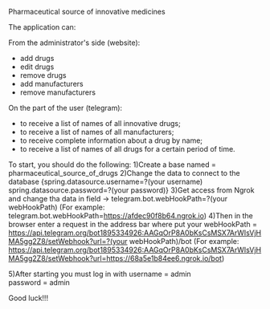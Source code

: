 Pharmaceutical source of innovative medicines

The application can:

From the administrator's side (website):
- add drugs
- edit drugs
- remove drugs
- add manufacturers
- remove manufacturers

On the part of the user (telegram):
- to receive a list of names of all innovative drugs;
- to receive a list of names of all manufacturers;
- to receive complete information about a drug by name;
- to receive a list of names of all drugs for a certain period of time.


To start, you should do the following:
1)Create a base named = pharmaceutical_source_of_drugs
2)Change the data to connect to the database {spring.datasource.username=?(your username)
                                              spring.datasource.password=?(your password)}
3)Get access from Ngrok and change tha data in field -> telegram.bot.webHookPath=?(your webHookPath)
(For example: telegram.bot.webHookPath=https://afdec90f8b64.ngrok.io)
4)Then in the browser enter a request in the address bar where put your webHookPath =
https://api.telegram.org/bot1895334926:AAGqOrP8A0bKsCsMSX7ArWIsVjHMA5gg2Z8/setWebhook?url=?(your webHookPath)/bot
(For example: https://api.telegram.org/bot1895334926:AAGqOrP8A0bKsCsMSX7ArWIsVjHMA5gg2Z8/setWebhook?url=https://68a5e1b84ee6.ngrok.io/bot)

5)After starting you must log in with username = admin   
                                      password = admin

Good luck!!!